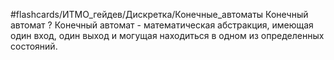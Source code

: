#flashcards/ИТМО_гейдев/Дискретка/Конечные_автоматы
Конечный автомат
?
Конечный автомат - математическая абстракция, имеющая один вход, один выход и могущая находиться в одном из определенных состояний.
